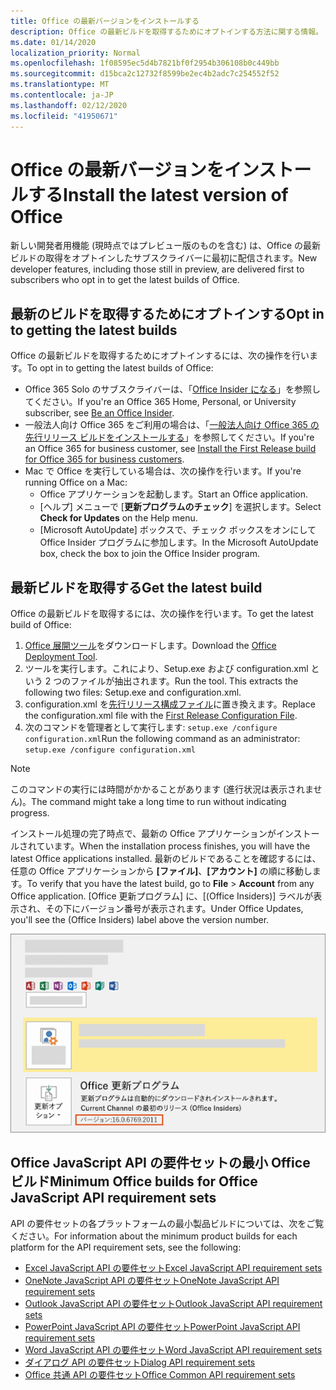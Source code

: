 ```yaml
---
title: Office の最新バージョンをインストールする
description: Office の最新ビルドを取得するためにオプトインする方法に関する情報。
ms.date: 01/14/2020
localization_priority: Normal
ms.openlocfilehash: 1f08595ec5d4b7821bf0f2954b306108b0c449bb
ms.sourcegitcommit: d15bca2c12732f8599be2ec4b2adc7c254552f52
ms.translationtype: MT
ms.contentlocale: ja-JP
ms.lasthandoff: 02/12/2020
ms.locfileid: "41950671"
---
```

# <a name="install-the-latest-version-of-office"></a><span data-ttu-id="f4aa6-103">Office の最新バージョンをインストールする</span><span class="sxs-lookup"><span data-stu-id="f4aa6-103">Install the latest version of Office</span></span>

<span data-ttu-id="f4aa6-104">新しい開発者用機能 (現時点ではプレビュー版のものを含む) は、Office の最新ビルドの取得をオプトインしたサブスクライバーに最初に配信されます。</span><span class="sxs-lookup"><span data-stu-id="f4aa6-104">New developer features, including those still in preview, are delivered first to subscribers who opt in to get the latest builds of Office.</span></span>

## <a name="opt-in-to-getting-the-latest-builds"></a><span data-ttu-id="f4aa6-105">最新のビルドを取得するためにオプトインする</span><span class="sxs-lookup"><span data-stu-id="f4aa6-105">Opt in to getting the latest builds</span></span>

<span data-ttu-id="f4aa6-106">Office の最新ビルドを取得するためにオプトインするには、次の操作を行います。</span><span class="sxs-lookup"><span data-stu-id="f4aa6-106">To opt in to getting the latest builds of Office:</span></span>

- <span data-ttu-id="f4aa6-107">Office 365 Solo のサブスクライバーは、「[Office Insider になる](https://products.office.com/office-insider)」を参照してください。</span><span class="sxs-lookup"><span data-stu-id="f4aa6-107">If you're an Office 365 Home, Personal, or University subscriber, see [Be an Office Insider](https://products.office.com/office-insider).</span></span>
- <span data-ttu-id="f4aa6-108">一般法人向け Office 365 をご利用の場合は、「[一般法人向け Office 365 の先行リリース ビルドをインストールする](https://support.office.com/article/Install-the-First-Release-build-for-Office-365-for-business-customers-4dd8ba40-73c0-4468-b778-c7b744d03ead)」を参照してください。</span><span class="sxs-lookup"><span data-stu-id="f4aa6-108">If you're an Office 365 for business customer, see [Install the First Release build for Office 365 for business customers](https://support.office.com/article/Install-the-First-Release-build-for-Office-365-for-business-customers-4dd8ba40-73c0-4468-b778-c7b744d03ead).</span></span>
- <span data-ttu-id="f4aa6-109">Mac で Office を実行している場合は、次の操作を行います。</span><span class="sxs-lookup"><span data-stu-id="f4aa6-109">If you're running Office on a Mac:</span></span>
  - <span data-ttu-id="f4aa6-110">Office アプリケーションを起動します。</span><span class="sxs-lookup"><span data-stu-id="f4aa6-110">Start an Office application.</span></span>
  - <span data-ttu-id="f4aa6-111">[ヘルプ] メニューで [**更新プログラムのチェック**] を選択します。</span><span class="sxs-lookup"><span data-stu-id="f4aa6-111">Select **Check for Updates** on the Help menu.</span></span>
  - <span data-ttu-id="f4aa6-112">[Microsoft AutoUpdate] ボックスで、チェック ボックスをオンにして Office Insider プログラムに参加します。</span><span class="sxs-lookup"><span data-stu-id="f4aa6-112">In the Microsoft AutoUpdate box, check the box to join the Office Insider program.</span></span>

## <a name="get-the-latest-build"></a><span data-ttu-id="f4aa6-113">最新ビルドを取得する</span><span class="sxs-lookup"><span data-stu-id="f4aa6-113">Get the latest build</span></span>

<span data-ttu-id="f4aa6-114">Office の最新ビルドを取得するには、次の操作を行います。</span><span class="sxs-lookup"><span data-stu-id="f4aa6-114">To get the latest build of Office:</span></span>

1. <span data-ttu-id="f4aa6-115">[Office 展開ツール](https://www.microsoft.com/download/details.aspx?id=49117)をダウンロードします。</span><span class="sxs-lookup"><span data-stu-id="f4aa6-115">Download the [Office Deployment Tool](https://www.microsoft.com/download/details.aspx?id=49117).</span></span>
2. <span data-ttu-id="f4aa6-p101">ツールを実行します。これにより、Setup.exe および configuration.xml という 2 つのファイルが抽出されます。</span><span class="sxs-lookup"><span data-stu-id="f4aa6-p101">Run the tool. This extracts the following two files: Setup.exe and configuration.xml.</span></span>
3. <span data-ttu-id="f4aa6-118">configuration.xml を[先行リリース構成ファイル](https://raw.githubusercontent.com/OfficeDev/Office-Add-in-Commands-Samples/master/Tools/FirstReleaseConfig/configuration.xml)に置き換えます。</span><span class="sxs-lookup"><span data-stu-id="f4aa6-118">Replace the configuration.xml file with the [First Release Configuration File](https://raw.githubusercontent.com/OfficeDev/Office-Add-in-Commands-Samples/master/Tools/FirstReleaseConfig/configuration.xml).</span></span>
4. <span data-ttu-id="f4aa6-119">次のコマンドを管理者として実行します: `setup.exe /configure configuration.xml`</span><span class="sxs-lookup"><span data-stu-id="f4aa6-119">Run the following command as an administrator:  `setup.exe /configure configuration.xml`</span></span>

> [!NOTE]
> <span data-ttu-id="f4aa6-120">このコマンドの実行には時間がかかることがあります (進行状況は表示されません)。</span><span class="sxs-lookup"><span data-stu-id="f4aa6-120">The command might take a long time to run without indicating progress.</span></span>

<span data-ttu-id="f4aa6-121">インストール処理の完了時点で、最新の Office アプリケーションがインストールされています。</span><span class="sxs-lookup"><span data-stu-id="f4aa6-121">When the installation process finishes, you will have the latest Office applications installed.</span></span> <span data-ttu-id="f4aa6-122">最新のビルドであることを確認するには、任意の Office アプリケーションから **[ファイル]**、**[アカウント]** の順に移動します。</span><span class="sxs-lookup"><span data-stu-id="f4aa6-122">To verify that you have the latest build, go to **File** > **Account** from any Office application.</span></span> <span data-ttu-id="f4aa6-123">[Office 更新プログラム] に、[(Office Insiders)] ラベルが表示され、その下にバージョン番号が表示されます。</span><span class="sxs-lookup"><span data-stu-id="f4aa6-123">Under Office Updates, you'll see the (Office Insiders) label above the version number.</span></span>

![Office Insiders のラベルと製品情報を示すスクリーンショット](../images/office-insiders-label.png)

## <a name="minimum-office-builds-for-office-javascript-api-requirement-sets"></a><span data-ttu-id="f4aa6-125">Office JavaScript API の要件セットの最小 Office ビルド</span><span class="sxs-lookup"><span data-stu-id="f4aa6-125">Minimum Office builds for Office JavaScript API requirement sets</span></span>

<span data-ttu-id="f4aa6-126">API の要件セットの各プラットフォームの最小製品ビルドについては、次をご覧ください。</span><span class="sxs-lookup"><span data-stu-id="f4aa6-126">For information about the minimum product builds for each platform for the API requirement sets, see the following:</span></span>

- [<span data-ttu-id="f4aa6-127">Excel JavaScript API の要件セット</span><span class="sxs-lookup"><span data-stu-id="f4aa6-127">Excel JavaScript API requirement sets</span></span>](/office/dev/add-ins/reference/requirement-sets/excel-api-requirement-sets)
- [<span data-ttu-id="f4aa6-128">OneNote JavaScript API の要件セット</span><span class="sxs-lookup"><span data-stu-id="f4aa6-128">OneNote JavaScript API requirement sets</span></span>](/office/dev/add-ins/reference/requirement-sets/onenote-api-requirement-sets)
- [<span data-ttu-id="f4aa6-129">Outlook JavaScript API の要件セット</span><span class="sxs-lookup"><span data-stu-id="f4aa6-129">Outlook JavaScript API requirement sets</span></span>](/office/dev/add-ins/reference/requirement-sets/outlook-api-requirement-sets)
- [<span data-ttu-id="f4aa6-130">PowerPoint JavaScript API の要件セット</span><span class="sxs-lookup"><span data-stu-id="f4aa6-130">PowerPoint JavaScript API requirement sets</span></span>](/office/dev/add-ins/reference/requirement-sets/powerpoint-api-requirement-sets)
- [<span data-ttu-id="f4aa6-131">Word JavaScript API の要件セット</span><span class="sxs-lookup"><span data-stu-id="f4aa6-131">Word JavaScript API requirement sets</span></span>](/office/dev/add-ins/reference/requirement-sets/word-api-requirement-sets)
- [<span data-ttu-id="f4aa6-132">ダイアログ API の要件セット</span><span class="sxs-lookup"><span data-stu-id="f4aa6-132">Dialog API requirement sets</span></span>](/office/dev/add-ins/reference/requirement-sets/dialog-api-requirement-sets)
- [<span data-ttu-id="f4aa6-133">Office 共通 API の要件セット</span><span class="sxs-lookup"><span data-stu-id="f4aa6-133">Office Common API requirement sets</span></span>](/office/dev/add-ins/reference/requirement-sets/office-add-in-requirement-sets)
